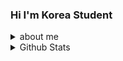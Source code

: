 ### Hi I'm Korea Student
<details>
  <summary>about me</summary>
  
  - 🏡I live in Seoul, South Korea
  
  - ❤ My favorate language is <img src="https://img.shields.io/badge/C++-00599C?style=flat-square&logo=C%2B%2B&logoColor=white"/>
  
  - 📚 I want to learn <img src="https://img.shields.io/badge/Rust-000000?style=flat-square&logo=Rust&logoColor=white"/>
  
  - 📮 my email... [![Gmail Badge](https://img.shields.io/badge/Gmail-d14836?style=flat-square&logo=Gmail&logoColor=white&link=mailto:asperaserena@gmail.com)](mailto:asperaserena@gmail.com)

</details>

<details>
<summary>Github Stats</summary>

  ![Anurag's GitHub stats](https://github-readme-stats.vercel.app/api?username=AsperaSerena&&show_icons=true&theme=tokyonight)
</details>
